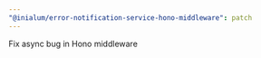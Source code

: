 ```yaml
---
"@inialum/error-notification-service-hono-middleware": patch
---
```


Fix async bug in Hono middleware
